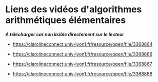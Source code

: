 # Liens des vidéos d'algorithmes arithmétiques élémentaires

***A télécharger car non lisible directement sur le lecteur***

* https://clarolineconnect.univ-lyon1.fr/resource/open/file/3368864

* https://clarolineconnect.univ-lyon1.fr/resource/open/file/3368866

* https://clarolineconnect.univ-lyon1.fr/resource/open/file/3368867

* https://clarolineconnect.univ-lyon1.fr/resource/open/file/3368868